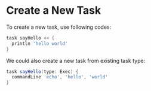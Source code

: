 # Create a New Task

To create a new task, use following codes:

```gradle
task sayHello << {
  println 'hello world'
}
```

We could also create a new task from existing task type:

```gradle
task sayHello(type: Exec) {
  commandLine 'echo', 'hello', 'world'
}
```
